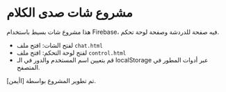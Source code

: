 # مشروع شات صدى الكلام

هذا مشروع شات بسيط باستخدام Firebase، فيه صفحة للدردشة وصفحة لوحة تحكم.

- لفتح الشات: افتح ملف `chat.html`  
- لفتح لوحة التحكم: افتح ملف `control.html`  
- قم بتعيين اسم المستخدم والدور في الـ localStorage عبر أدوات المطور في المتصفح.

تم تطوير المشروع بواسطة [اأيمن].
